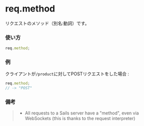 # req.method
リクエストのメソッド（別名:動詞）です。

### 使い方
```js
req.method;
```

### 例

クライアントが`/product`に対してPOSTリクエストをした場合 :

```js
req.method;
// -> "POST"
```

### 備考

> + All requests to a Sails server have a "method", even via WebSockets (this is thanks to the request interpreter)








<docmeta name="uniqueID" value="reqmethod305728">
<docmeta name="displayName" value="req.method">

